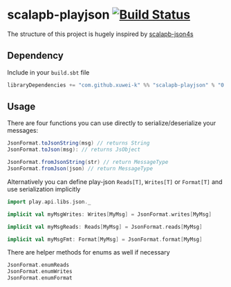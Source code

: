 # scalapb-playjson [![Build Status](https://travis-ci.org/xuwei-k/scalapb-playjson.svg?branch=master)](https://travis-ci.org/xuwei-k/scalapb-playjson)

The structure of this project is hugely inspired by [scalapb-json4s](https://github.com/trueaccord/scalapb-json4s)

## Dependency

Include in your `build.sbt` file

```scala
libraryDependencies += "com.github.xuwei-k" %% "scalapb-playjson" % "0.3.0"
```

## Usage

There are four functions you can use directly to serialize/deserialize your messages:

```scala
JsonFormat.toJsonString(msg) // returns String
JsonFormat.toJson(msg): // returns JsObject

JsonFormat.fromJsonString(str) // return MessageType
JsonFormat.fromJson(json) // return MessageType
```

Alternatively you can define play-json `Reads[T]`, `Writes[T]` or `Format[T]` and use serialization implicitly

```scala
import play.api.libs.json._

implicit val myMsgWrites: Writes[MyMsg] = JsonFormat.writes[MyMsg]

implicit val myMsgReads: Reads[MyMsg] = JsonFormat.reads[MyMsg]

implicit val myMsgFmt: Format[MyMsg] = JsonFormat.format[MyMsg]
```

There are helper methods for enums as well if necessary

```scala
JsonFormat.enumReads
JsonFormat.enumWrites
JsonFormat.enumFormat
```
